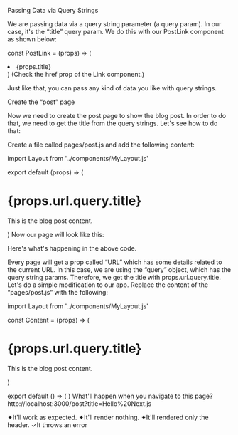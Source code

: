 Passing Data via Query Strings

We are passing data via a query string parameter (a query param). In our case, it's the “title” query param. We do this with our PostLink component as shown below:

const PostLink = (props) => (
  <li>
    <Link href={`/post?title=${props.title}`}>
      <a>{props.title}</a>
    </Link>
  </li>
)
(Check the href prop of the Link component.)

Just like that, you can pass any kind of data you like with query strings.

Create the “post” page

Now we need to create the post page to show the blog post. In order to do that, we need to get the title from the query strings. Let's see how to do that:

Create a file called pages/post.js and add the following content:

import Layout from '../components/MyLayout.js'

export default (props) => (
    <Layout>
       <h1>{props.url.query.title}</h1>
       <p>This is the blog post content.</p>
    </Layout>
)
Now our page will look like this:



Here's what's happening in the above code.

Every page will get a prop called “URL” which has some details related to the current URL.
In this case, we are using the “query” object, which has the query string params.
Therefore, we get the title with props.url.query.title.
Let's do a simple modification to our app. Replace the content of the “pages/post.js” with the following:

import Layout from '../components/MyLayout.js'

const Content = (props) => (
  <div>
    <h1>{props.url.query.title}</h1>
    <p>This is the blog post content.</p>
  </div>
)

export default () => (
    <Layout>
       <Content />
    </Layout>
)
What'll happen when you navigate to this page? http://localhost:3000/post?title=Hello%20Next.js

✦It'll work as expected.
✦It'll render nothing.
✦It'll rendered only the header.
✓It throws an error
